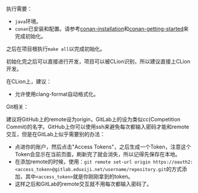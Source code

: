 执行需要：
* `java`环境。
* `conan`已安装和配置。请参考[conan-installation](https://docs.conan.io/1/installation.html)和[conan-getting-started](https://docs.conan.io/1/getting_started.html)来完成初始化。

之后在项目根执行`make all`以完成初始化。

初始化完之后可以直接进行开发，项目可以被CLion识别，所以建议直接上CLion开发。

在CLion上，建议：

* 允许使用clang-format自动格式化。

Git相关：

建议将GitHub上的remote设为origin，GitLab上的设为类似cc(Competition Commit)的名字。GitHub上你可以使用ssh来避免每次都输入密码才能和remote交互，但是在GitLab上似乎需要别的办法：

* 点进你的账户，然后点击"Access Tokens"，之后生成一个Token，注意这个Token会显示在当前页面，刷新完了就会消失，所以记得先保存在本地。
* 在添加remote的时候，使用：`git remote set-url origin https://oauth2:<access_token>@gitlab.eduxiji.net/username/repository.git`的方式添加，其中`<access_token>`就是你刚刚拿到的token。
* 这样之后和GitLab的remote交互就不用每次都输入密码了。